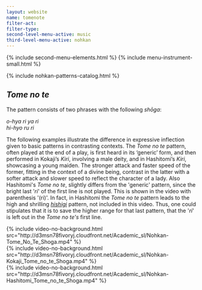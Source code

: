 ```yaml
---
layout: website
name: tomenote
filter-act:
filter-type:
second-level-menu-active: music
third-level-menu-active: nohkan
---
```


{% include second-menu-elements.html %} {% include menu-instrument-small.html %}

<main class="page-content">
  <div class="wrapper sidebar-contents">
    <aside class="sidebar-contents__table">
      {% include nohkan-patterns-catalog.html %}
    </aside>
    <section class="sidebar-contents__section">
      <div class="text-container">
        <h2><em>Tome no te</em></h2>
        <p>
          The pattern consists of two phrases with the following <em>shōga</em>:
        </p>
        <p>
          <em
            >o-hya ri ya ri<br />
            hi-hyo ru ri
          </em>
        </p>
        <p>
          The following examples illustrate the difference in expressive
          inflection given to basic patterns in contrasting contexts. The
          <em>Tome no te</em> pattern, often played at the end of a play, is
          first heard in its ‘generic’ form, and then performed in Kokaji’s
          <em>Kiri</em>, involving a male deity, and in Hashitomi’s
          <em>Kiri</em>, showcasing a young maiden. The stronger attack and
          faster speed of the former, fitting in the context of a divine being,
          contrast in the latter with a softer attack and slower speed to
          reflect the character of a lady. Also Hashitomi's <em>Tome no te</em>,
          slightly differs from the 'generic' pattern, since the bright last
          '<em>ri</em>' of the first line is not played. This is shown in the
          video with parenthesis '(ri)'. In fact, in Hashitomi the
          <em>Tome no te</em> pattern leads to the high and shrilling
          <a href="/music/nohkan/hishigi" target="_blank"><em>hishigi</em></a>
          pattern, not included in this video. Thus, one could stipulates that
          it is to save the higher range for that last pattern, that the
          '<em>ri</em>' is left out in the <em>Tome no te's</em> first line.
        </p>
        <div class="tabs-container">
          <div class="tabs-container__links">
            <div class="wrapper">
              <div id="tabs"></div>
            </div>
          </div>
          <div class="tabs-container__content">
            <div class="wrapper">
              <section id="generic" title="Generic" class="tabbed-narrative">
                {% include video-no-background.html
                src="http://d3msn78fivoryj.cloudfront.net/Academic_sl/Nohkan-Tome_No_Te_Shoga.mp4"
                %}
              </section>
              <section id="Kokaji" title="Kokaji" class="tabbed-narrative">
                {% include video-no-background.html
                src="http://d3msn78fivoryj.cloudfront.net/Academic_sl/Nohkan-Kokaji_Tome_no_te_Shoga.mp4"
                %}
              </section>
              <section
                id="Hashitomi"
                title="Hashitomi"
                class="tabbed-narrative"
              >
                {% include video-no-background.html
                src="http://d3msn78fivoryj.cloudfront.net/Academic_sl/Nohkan-Hashitomi_Tome_no_te_Shoga.mp4"
                %}
              </section>
            </div>
          </div>
        </div>
      </div>
    </section>
  </div>
</main>
